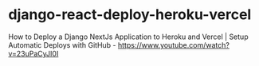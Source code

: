 # django-react-deploy-heroku-vercel
How to Deploy a Django NextJs Application to Heroku and Vercel | Setup Automatic Deploys with GitHub - https://www.youtube.com/watch?v=23uPaCyJI0I
